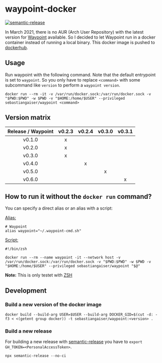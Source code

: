 # waypoint-docker

[![semantic-release](https://img.shields.io/badge/%20%20%F0%9F%93%A6%F0%9F%9A%80-semantic--release-e10079.svg)](https://github.com/semantic-release/semantic-release)


In March 2021, there is no AUR (Arch User Repository) with the latest version for [Waypoint](https://www.waypointproject.io/) available.
So I decided to let Waypoint run in a docker container instead of running a local binary.
This docker image is pushed to [dockerhub](https://hub.docker.com/repository/docker/sebastiangaiser/waypoint).

## Usage

Run waypoint with the following command.
Note that the default entrypoint is set to `waypoint`.
So you only have to replace `<command>` with some subcommand like `version` to perform a `waypoint version`.

```shell
docker run --rm -it -v /var/run/docker.sock:/var/run/docker.sock -v "$PWD:$PWD" -w $PWD -v "$HOME:/home/$USER" --privileged sebastiangaiser/waypoint <command>
```

## Version matrix

| Release / Waypoint | v0.2.3 | v0.2.4 | v0.3.0 | v0.3.1 |
|:------------------:|:------:|:------:|:------:|:------:|
| v0.1.0             | x      |        |        |        |
| v0.2.0             | x      |        |        |        |
| v0.3.0             | x      |        |        |        |
| v0.4.0             |        | x      |        |        |
| v0.5.0             |        |        | x      |        |
| v0.6.0             |        |        |        | x      |

## How to run it without the `docker run` command?

You can specify a direct alias or an alias with a script:

<u>Alias:</u>
```shell
# Waypoint
alias waypoint="~/.waypoint-cmd.sh"
```

<u>Script:</u>
```shell
#!/bin/zsh

docker run --rm --name waypoint -it --network host -v /var/run/docker.sock:/var/run/docker.sock -v "$PWD:$PWD" -w $PWD -v "$HOME:/home/$USER" --privileged sebastiangaiser/waypoint "$@"
```

<b>Note:</b> This is only testet with [ZSH](https://ohmyz.sh/)

<a name="development"></a>
## Development

### Build a new version of the docker image

```shell
docker build --build-arg USER=$USER --build-arg DOCKER_GID=$(cut -d: -f3 < <(getent group docker)) -t sebastiangaiser/waypoint:<version> .
```

### Build a new release

For building a new release with [semantic-release](https://github.com/semantic-release/semantic-release) you have to `export GH_TOKEN=<PersonalAccessToken>`.

```shell
npx semantic-release --no-ci
```
